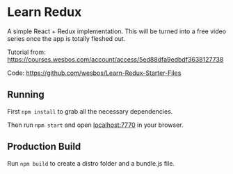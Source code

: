 # Learn Redux

A simple React + Redux implementation. This will be turned into a free video series once the app is totally fleshed out.

Tutorial from: 
https://courses.wesbos.com/account/access/5ed88dfa9edbdf3638127738

Code: https://github.com/wesbos/Learn-Redux-Starter-Files

## Running

First `npm install` to grab all the necessary dependencies. 

Then run `npm start` and open <localhost:7770> in your browser.

## Production Build

Run `npm build` to create a distro folder and a bundle.js file.
